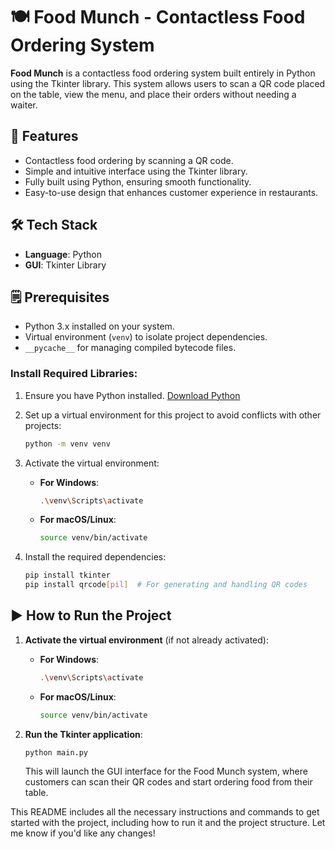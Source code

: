 # 🍽️ Food Munch - Contactless Food Ordering System

**Food Munch** is a contactless food ordering system built entirely in Python using the Tkinter library. This system allows users to scan a QR code placed on the table, view the menu, and place their orders without needing a waiter.

## 🚀 Features
- Contactless food ordering by scanning a QR code.
- Simple and intuitive interface using the Tkinter library.
- Fully built using Python, ensuring smooth functionality.
- Easy-to-use design that enhances customer experience in restaurants.

## 🛠️ Tech Stack
- **Language**: Python
- **GUI**: Tkinter Library


## 🗒️ Prerequisites
- Python 3.x installed on your system.
- Virtual environment (`venv`) to isolate project dependencies.
- `__pycache__` for managing compiled bytecode files.

### Install Required Libraries:
1. Ensure you have Python installed. [Download Python](https://www.python.org/downloads/)
2. Set up a virtual environment for this project to avoid conflicts with other projects:
    ```bash
    python -m venv venv
    ```
3. Activate the virtual environment:
   - **For Windows**:
     ```bash
     .\venv\Scripts\activate
     ```
   - **For macOS/Linux**:
     ```bash
     source venv/bin/activate
     ```

4. Install the required dependencies:
    ```bash
    pip install tkinter
    pip install qrcode[pil]  # For generating and handling QR codes
    ```

## ▶️ How to Run the Project

1. **Activate the virtual environment** (if not already activated):
   - **For Windows**:
     ```bash
     .\venv\Scripts\activate
     ```
   - **For macOS/Linux**:
     ```bash
     source venv/bin/activate
     ```

2. **Run the Tkinter application**:
    ```bash
    python main.py
    ```

    This will launch the GUI interface for the Food Munch system, where customers can scan their QR codes and start ordering food from their table.
   
This README includes all the necessary instructions and commands to get started with the project, including how to run it and the project structure. Let me know if you'd like any changes!


